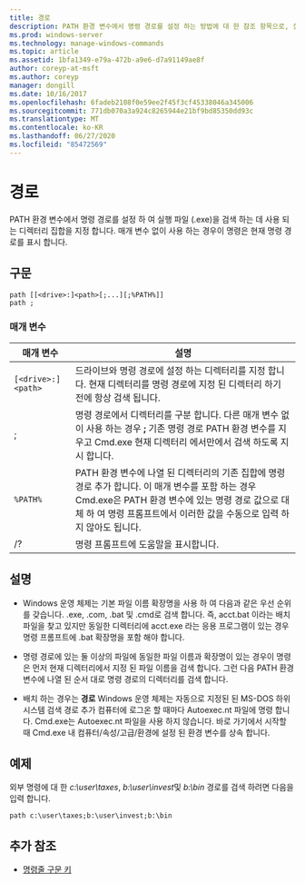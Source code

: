 ```yaml
---
title: 경로
description: PATH 환경 변수에서 명령 경로를 설정 하는 방법에 대 한 참조 항목으로, 실행 파일 (.exe)을 검색 하는 데 사용 되는 디렉터리 집합을 지정 합니다.
ms.prod: windows-server
ms.technology: manage-windows-commands
ms.topic: article
ms.assetid: 1bfa1349-e79a-472b-a9e6-d7a91149ae8f
author: coreyp-at-msft
ms.author: coreyp
manager: dongill
ms.date: 10/16/2017
ms.openlocfilehash: 6fadeb2108f0e59ee2f45f3cf45338046a345006
ms.sourcegitcommit: 771db070a3a924c8265944e21bf9bd85350dd93c
ms.translationtype: MT
ms.contentlocale: ko-KR
ms.lasthandoff: 06/27/2020
ms.locfileid: "85472569"
---
```

# <a name="path"></a>경로

PATH 환경 변수에서 명령 경로를 설정 하 여 실행 파일 (.exe)을 검색 하는 데 사용 되는 디렉터리 집합을 지정 합니다. 매개 변수 없이 사용 하는 경우이 명령은 현재 명령 경로를 표시 합니다.

## <a name="syntax"></a>구문

```
path [[<drive>:]<path>[;...][;%PATH%]]
path ;
```

### <a name="parameters"></a>매개 변수

| 매개 변수 | 설명 |
|--|--|
| `[<drive>:]<path>` | 드라이브와 명령 경로에 설정 하는 디렉터리를 지정 합니다. 현재 디렉터리를 명령 경로에 지정 된 디렉터리 하기 전에 항상 검색 됩니다. |
| ; | 명령 경로에서 디렉터리를 구분 합니다. 다른 매개 변수 없이 사용 하는 경우 **;** 기존 명령 경로 PATH 환경 변수를 지우고 Cmd.exe 현재 디렉터리 에서만에서 검색 하도록 지시 합니다. |
| `%PATH%` | PATH 환경 변수에 나열 된 디렉터리의 기존 집합에 명령 경로 추가 합니다. 이 매개 변수를 포함 하는 경우 Cmd.exe은 PATH 환경 변수에 있는 명령 경로 값으로 대체 하 여 명령 프롬프트에서 이러한 값을 수동으로 입력 하지 않아도 됩니다. |
| /? | 명령 프롬프트에 도움말을 표시합니다. |

## <a name="remarks"></a>설명


- Windows 운영 체제는 기본 파일 이름 확장명을 사용 하 여 다음과 같은 우선 순위를 갖습니다. .exe, .com, .bat 및 .cmd로 검색 합니다. 즉, acct.bat 이라는 배치 파일을 찾고 있지만 동일한 디렉터리에 acct.exe 라는 응용 프로그램이 있는 경우 명령 프롬프트에 .bat 확장명을 포함 해야 합니다.

- 명령 경로에 있는 둘 이상의 파일에 동일한 파일 이름과 확장명이 있는 경우이 명령은 먼저 현재 디렉터리에서 지정 된 파일 이름을 검색 합니다. 그런 다음 PATH 환경 변수에 나열 된 순서 대로 명령 경로의 디렉터리를 검색 합니다.

- 배치 하는 경우는 **경로** Windows 운영 체제는 자동으로 지정된 된 MS-DOS 하위 시스템 검색 경로 추가 컴퓨터에 로그온 할 때마다 Autoexec.nt 파일에 명령 합니다. Cmd.exe는 Autoexec.nt 파일을 사용 하지 않습니다. 바로 가기에서 시작할 때 Cmd.exe 내 컴퓨터/속성/고급/환경에 설정 된 환경 변수를 상속 합니다.

## <a name="examples"></a>예제

외부 명령에 대 한 *c:\user\taxes*, *b:\user\invest*및 *b:\bin* 경로를 검색 하려면 다음을 입력 합니다.

```
path c:\user\taxes;b:\user\invest;b:\bin
```

## <a name="additional-references"></a>추가 참조

- [명령줄 구문 키](command-line-syntax-key.md)
